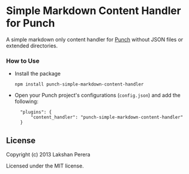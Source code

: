 # Simple Markdown Content Handler for Punch 

A simple markdown only content handler for [Punch](http://laktek.github.com/punch) without JSON files or extended directories.

### How to Use 

* Install the package
	
	`npm install punch-simple-markdown-content-handler`

* Open your Punch project's configurations (`config.json`) and add the following:

		"plugins": {
			"content_handler": "punch-simple-markdown-content-handler"
		}

## License

Copyright (c) 2013 Lakshan Perera

Licensed under the MIT license.
